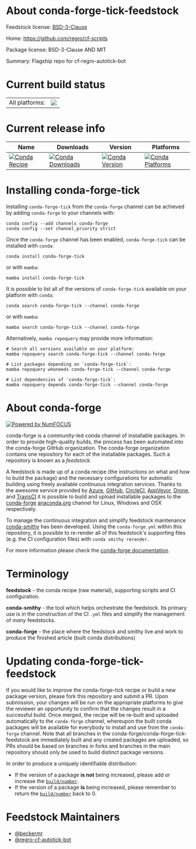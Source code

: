 About conda-forge-tick-feedstock
================================

Feedstock license: [BSD-3-Clause](https://github.com/conda-forge/conda-forge-tick-feedstock/blob/main/LICENSE.txt)

Home: https://github.com/regro/cf-scripts

Package license: BSD-3-Clause AND MIT

Summary: Flagship repo for cf-regro-autotick-bot

Current build status
====================


<table><tr><td>All platforms:</td>
    <td>
      <a href="https://dev.azure.com/conda-forge/feedstock-builds/_build/latest?definitionId=23084&branchName=main">
        <img src="https://dev.azure.com/conda-forge/feedstock-builds/_apis/build/status/conda-forge-tick-feedstock?branchName=main">
      </a>
    </td>
  </tr>
</table>

Current release info
====================

| Name | Downloads | Version | Platforms |
| --- | --- | --- | --- |
| [![Conda Recipe](https://img.shields.io/badge/recipe-conda--forge--tick-green.svg)](https://anaconda.org/conda-forge/conda-forge-tick) | [![Conda Downloads](https://img.shields.io/conda/dn/conda-forge/conda-forge-tick.svg)](https://anaconda.org/conda-forge/conda-forge-tick) | [![Conda Version](https://img.shields.io/conda/vn/conda-forge/conda-forge-tick.svg)](https://anaconda.org/conda-forge/conda-forge-tick) | [![Conda Platforms](https://img.shields.io/conda/pn/conda-forge/conda-forge-tick.svg)](https://anaconda.org/conda-forge/conda-forge-tick) |

Installing conda-forge-tick
===========================

Installing `conda-forge-tick` from the `conda-forge` channel can be achieved by adding `conda-forge` to your channels with:

```
conda config --add channels conda-forge
conda config --set channel_priority strict
```

Once the `conda-forge` channel has been enabled, `conda-forge-tick` can be installed with `conda`:

```
conda install conda-forge-tick
```

or with `mamba`:

```
mamba install conda-forge-tick
```

It is possible to list all of the versions of `conda-forge-tick` available on your platform with `conda`:

```
conda search conda-forge-tick --channel conda-forge
```

or with `mamba`:

```
mamba search conda-forge-tick --channel conda-forge
```

Alternatively, `mamba repoquery` may provide more information:

```
# Search all versions available on your platform:
mamba repoquery search conda-forge-tick --channel conda-forge

# List packages depending on `conda-forge-tick`:
mamba repoquery whoneeds conda-forge-tick --channel conda-forge

# List dependencies of `conda-forge-tick`:
mamba repoquery depends conda-forge-tick --channel conda-forge
```


About conda-forge
=================

[![Powered by
NumFOCUS](https://img.shields.io/badge/powered%20by-NumFOCUS-orange.svg?style=flat&colorA=E1523D&colorB=007D8A)](https://numfocus.org)

conda-forge is a community-led conda channel of installable packages.
In order to provide high-quality builds, the process has been automated into the
conda-forge GitHub organization. The conda-forge organization contains one repository
for each of the installable packages. Such a repository is known as a *feedstock*.

A feedstock is made up of a conda recipe (the instructions on what and how to build
the package) and the necessary configurations for automatic building using freely
available continuous integration services. Thanks to the awesome service provided by
[Azure](https://azure.microsoft.com/en-us/services/devops/), [GitHub](https://github.com/),
[CircleCI](https://circleci.com/), [AppVeyor](https://www.appveyor.com/),
[Drone](https://cloud.drone.io/welcome), and [TravisCI](https://travis-ci.com/)
it is possible to build and upload installable packages to the
[conda-forge](https://anaconda.org/conda-forge) [anaconda.org](https://anaconda.org/)
channel for Linux, Windows and OSX respectively.

To manage the continuous integration and simplify feedstock maintenance
[conda-smithy](https://github.com/conda-forge/conda-smithy) has been developed.
Using the ``conda-forge.yml`` within this repository, it is possible to re-render all of
this feedstock's supporting files (e.g. the CI configuration files) with ``conda smithy rerender``.

For more information please check the [conda-forge documentation](https://conda-forge.org/docs/).

Terminology
===========

**feedstock** - the conda recipe (raw material), supporting scripts and CI configuration.

**conda-smithy** - the tool which helps orchestrate the feedstock.
                   Its primary use is in the construction of the CI ``.yml`` files
                   and simplify the management of *many* feedstocks.

**conda-forge** - the place where the feedstock and smithy live and work to
                  produce the finished article (built conda distributions)


Updating conda-forge-tick-feedstock
===================================

If you would like to improve the conda-forge-tick recipe or build a new
package version, please fork this repository and submit a PR. Upon submission,
your changes will be run on the appropriate platforms to give the reviewer an
opportunity to confirm that the changes result in a successful build. Once
merged, the recipe will be re-built and uploaded automatically to the
`conda-forge` channel, whereupon the built conda packages will be available for
everybody to install and use from the `conda-forge` channel.
Note that all branches in the conda-forge/conda-forge-tick-feedstock are
immediately built and any created packages are uploaded, so PRs should be based
on branches in forks and branches in the main repository should only be used to
build distinct package versions.

In order to produce a uniquely identifiable distribution:
 * If the version of a package **is not** being increased, please add or increase
   the [``build/number``](https://docs.conda.io/projects/conda-build/en/latest/resources/define-metadata.html#build-number-and-string).
 * If the version of a package **is** being increased, please remember to return
   the [``build/number``](https://docs.conda.io/projects/conda-build/en/latest/resources/define-metadata.html#build-number-and-string)
   back to 0.

Feedstock Maintainers
=====================

* [@beckermr](https://github.com/beckermr/)
* [@regro-cf-autotick-bot](https://github.com/regro-cf-autotick-bot/)


<!-- dummy commit to enable rerendering -->

